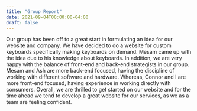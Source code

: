 ```yaml
---
title: "Group Report"
date: 2021-09-04T00:00:00-04:00
draft: false
---
```


Our group has been off to a great start in formulating an idea for our website and company. We have decided to do a website for custom keyboards specifically making keyboards on demand. Mesam came up with the idea due to his knowledge about keyboards. In addition, we are very happy with the balance of front-end and back-end strategists in our group. Mesam and Ash are more back-end focused, having the discipline of working with different software and hardware. Whereas, Connor and I are more front-end focused, having experience in working directly with consumers. Overall, we are thrilled to get started on our website and for the time ahead we tend to develop a great website for our services, as we as a team are feeling confident.
